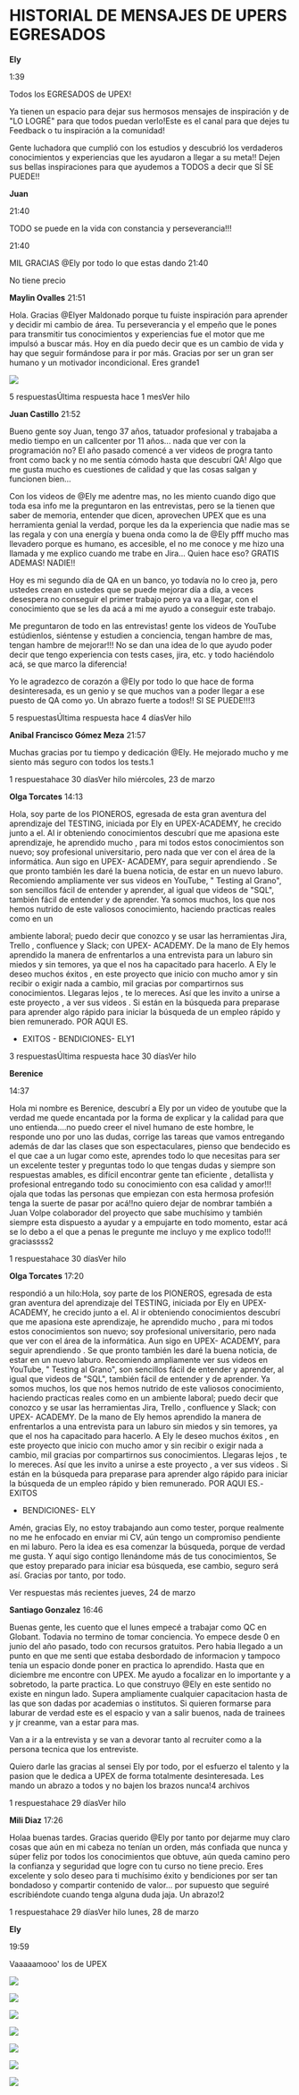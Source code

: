 ﻿HISTORIAL DE MENSAJES DE UPERS EGRESADOS
 ===

**Ely**  

1:39

Todos los EGRESADOS de UPEX!

Ya tienen un espacio para dejar sus hermosos mensajes de inspiración y de "LO LOGRÉ" para que todos puedan verlo!Este es el canal para que dejes tu Feedback o tu inspiración a la comunidad!

Gente luchadora que cumplió con los estudios y descubrió los verdaderos conocimientos y experiencias que les ayudaron a llegar a su meta!! Dejen sus bellas inspiraciones para que ayudemos a TODOS a decir que SÍ SE PUEDE!!

**Juan**  

21:40

TODO se puede en la vida con constancia y perseverancia!!!

21:40

MIL GRACIAS @Ely por todo lo que estas dando 21:40

No tiene precio

**Maylin Ovalles**  21:51

Hola. Gracias @Elyer Maldonado porque tu fuiste inspiración para aprender y decidir mi cambio de área.  Tu perseverancia y el empeño que le pones para transmitir tus conocimientos y experiencias fue el motor que me impulsó a buscar más. Hoy en día puedo decir que es un cambio de vida y hay que seguir formándose para ir por más. Gracias por ser un gran ser humano y un motivador incondicional. Eres grande1

![](Aspose.Words.8cc1dbd6-0248-4336-ae5a-6c5e9b105123.001.png)

5 respuestasÚltima respuesta hace 1 mesVer hilo

**Juan Castillo**  21:52

Bueno gente soy Juan, tengo 37 años, tatuador profesional y trabajaba a medio tiempo en un callcenter por 11 años... nada que ver con la programación no?  El año pasado comencé a ver videos de progra tanto front como back y no me sentía cómodo hasta que descubrí QA!  Algo que me gusta mucho es cuestiones de calidad y que las cosas salgan y funcionen bien...

Con los videos de @Ely me adentre mas, no les miento cuando digo que toda esa info me la preguntaron en las entrevistas, pero se la tienen que saber de memoria, entender que dicen, aprovechen UPEX que es una herramienta genial la verdad, porque les da la experiencia que nadie mas se las regala y con una energía y buena onda como la de @Ely pfff mucho mas llevadero porque es humano, es accesible, el no me conoce y me hizo una llamada y me explico cuando me trabe en Jira... Quien hace eso? GRATIS ADEMAS! NADIE!!

Hoy es mi segundo día de QA en un banco, yo todavía no lo creo ja, pero ustedes crean en ustedes que se puede mejorar día a día, a veces desespera no conseguir el primer trabajo pero ya va a llegar, con el conocimiento que se les da acá a mi me ayudo a conseguir este trabajo.

Me preguntaron de todo en las entrevistas! gente los videos de YouTube estúdienlos, siéntense y estudien a conciencia, tengan hambre de mas, tengan hambre de mejorar!!! No se dan una idea de lo que ayudo poder decir que tengo experiencia con tests cases, jira, etc. y todo haciéndolo acá, se que marco la diferencia!

Yo le agradezco de corazón a @Ely por todo lo que hace de forma desinteresada, es un genio y se que muchos van a poder llegar a ese puesto de QA como yo. Un abrazo fuerte a todos!! SI SE PUEDE!!!3

5 respuestasÚltima respuesta hace 4 díasVer hilo

**Anibal Francisco Gómez Meza**  21:57

Muchas gracias por tu tiempo y dedicación @Ely. He mejorado mucho y me siento más seguro con todos los tests.1

1 respuestahace 30 díasVer hilo miércoles, 23 de marzo

**Olga Torcates**  14:13

Hola, soy parte de los PIONEROS, egresada de esta gran aventura del aprendizaje del TESTING,  iniciada por Ely en UPEX-ACADEMY,  he crecido junto a el.   Al ir obteniendo conocimientos descubrí que me apasiona este aprendizaje,   he aprendido mucho , para mi todos estos conocimientos son nuevo;  soy profesional universitario,   pero nada que ver con el área de la informática.  Aun sigo en UPEX- ACADEMY, para seguir aprendiendo . Se que pronto también les daré la buena noticia, de estar en un nuevo laburo.   Recomiendo ampliamente ver sus videos en YouTube, " Testing al Grano", son sencillos  fácil de entender y aprender, al igual que  videos de "SQL",  también fácil de entender y de aprender. Ya somos muchos, los que nos hemos nutrido de este  valiosos conocimiento, haciendo practicas   reales como en  un 

ambiente  laboral;  puedo decir que conozco y se usar las herramientas Jira,  Trello , confluence y Slack;  con UPEX- ACADEMY.   De la mano de Ely hemos aprendido la manera de enfrentarlos a una entrevista para un laburo sin miedos y sin  temores, ya que el nos ha capacitado para hacerlo.   A  Ely le deseo muchos éxitos , en este proyecto que inicio con mucho amor y sin recibir o exigir nada a cambio, mil gracias por compartirnos sus conocimientos.  Llegaras lejos , te lo mereces.  Así que les invito a unirse a este proyecto , a ver sus  videos . Si están en la búsqueda para preparase para  aprender algo  rápido  para iniciar la búsqueda de  un empleo rápido y bien remunerado.  POR AQUI ES.

- EXITOS -  BENDICIONES-  ELY1

3 respuestasÚltima respuesta hace 30 díasVer hilo

**Berenice**  

14:37

Hola mi nombre es Berenice, descubrí a Ely por un video de youtube que la verdad me quede encantada por la forma de explicar y la calidad para que uno entienda....no puedo creer  el nivel humano de este hombre, le responde uno por uno las dudas, corrige las tareas que vamos entregando además de dar las clases que son espectaculares, pienso que bendecido  es el que cae a un lugar como este, aprendes todo lo que necesitas para ser un excelente tester y preguntas todo lo que tengas dudas y siempre son respuestas amables, es difícil encontrar gente tan eficiente , detallista y profesional entregando todo su conocimiento con esa calidad y amor!!! ojala que todas las personas que empiezan con esta hermosa profesión tenga la suerte de pasar por acá!!no quiero dejar de nombrar también a Juan Volpe colaborador del proyecto que sabe muchísimo y también siempre esta dispuesto a ayudar y a empujarte en todo momento, estar acá se lo debo a el que a penas le pregunte me incluyo y me explico todo!!! graciassss2

1 respuestahace 30 díasVer hilo

**Olga Torcates**  17:20

respondió a un hilo:Hola, soy parte de los PIONEROS, egresada de esta gran aventura del aprendizaje del TESTING, iniciada por Ely en UPEX- ACADEMY, he crecido junto a el. Al ir obteniendo conocimientos descubrí que me apasiona este aprendizaje, he aprendido mucho , para mi todos estos conocimientos son nuevo; soy profesional universitario, pero nada que ver con el área de la informática. Aun sigo en UPEX- ACADEMY, para seguir aprendiendo . Se que pronto también les daré la buena noticia, de estar en un nuevo laburo. Recomiendo ampliamente ver sus videos en YouTube, " Testing al Grano", son sencillos fácil de entender y aprender, al igual que videos de "SQL", también fácil de entender y de aprender. Ya somos muchos, los que nos hemos nutrido de este valiosos conocimiento, haciendo practicas reales como en un ambiente laboral; puedo decir que conozco y se usar las herramientas Jira, Trello , confluence y Slack; con UPEX- ACADEMY. De la mano de Ely hemos aprendido la manera de enfrentarlos a una entrevista para un laburo sin miedos y sin temores, ya que el nos ha capacitado para hacerlo. A Ely le deseo muchos éxitos , en este proyecto que inicio con mucho amor y sin recibir o exigir nada a cambio, mil gracias por compartirnos sus conocimientos. Llegaras lejos , te lo mereces. Así que les invito a unirse a este proyecto , a ver sus videos . Si están en la búsqueda para preparase para aprender algo rápido para iniciar la búsqueda de un empleo rápido y bien remunerado. POR AQUI ES.- EXITOS 

- BENDICIONES- ELY

Amén, gracias Ely, no estoy trabajando aun como tester,  porque realmente no me he enfocado en enviar mi CV, aún tengo un compromiso pendiente en mi laburo.  Pero la idea es esa comenzar la búsqueda,  porque de verdad me gusta.  Y aquí sigo contigo llenándome más de tus conocimientos, Se que estoy preparado para iniciar esa búsqueda, ese cambio, seguro será así.  Gracias por tanto, por todo.

Ver respuestas más recientes jueves, 24 de marzo

**Santiago Gonzalez**  16:46

Buenas gente, les cuento que el lunes empecé a trabajar como QC en Globant. Todavia no termino de tomar conciencia. Yo empece desde 0 en junio del año pasado, todo con recursos gratuitos. Pero habia llegado a un punto en que me senti que estaba desbordado de informacion y tampoco tenia un espacio donde poner en practica lo aprendido. Hasta que en diciembre me encontre con UPEX. Me ayudo a focalizar en lo importante y a sobretodo, la parte practica. Lo que construyo @Ely  en este sentido no existe en ningun lado. Supera ampliamente cualquier capacitacion hasta de las que son dadas por academias o institutos. Si quieren formarse para laburar de verdad este es el espacio y van a salir buenos, nada de trainees y jr creanme, van a estar para mas.

Van a ir a la entrevista y se van a devorar tanto al recruiter como a la persona tecnica que los entreviste.

Quiero darle las gracias al sensei Ely por todo, por el esfuerzo el talento y la pasion que le dedica a UPEX de forma totalmente desinteresada. Les mando un abrazo a todos y no bajen los brazos nunca!4 archivos 

1 respuestahace 29 díasVer hilo

**Mili Diaz**  17:26

Holaa buenas tardes. Gracias querido @Ely por tanto por dejarme muy claro cosas que aún en mi cabeza no tenían un orden, más confiada que nunca y súper feliz por todos los conocimientos que obtuve, aún queda camino pero la confianza y seguridad que logre con tu curso no tiene precio. Eres excelente y solo deseo para ti muchísimo éxito y bendiciones por ser tan bondadoso y compartir contenido de valor... por supuesto que seguiré escribiéndote cuando tenga alguna duda jaja. Un abrazo!2

1 respuestahace 29 díasVer hilo lunes, 28 de marzo

**Ely**  

19:59

Vaaaaamooo' los de UPEX

![](Aspose.Words.8cc1dbd6-0248-4336-ae5a-6c5e9b105123.002.jpeg)

![](Aspose.Words.8cc1dbd6-0248-4336-ae5a-6c5e9b105123.003.png)

![](Aspose.Words.8cc1dbd6-0248-4336-ae5a-6c5e9b105123.004.png)

![](Aspose.Words.8cc1dbd6-0248-4336-ae5a-6c5e9b105123.005.png)

![](Aspose.Words.8cc1dbd6-0248-4336-ae5a-6c5e9b105123.006.png)

![](Aspose.Words.8cc1dbd6-0248-4336-ae5a-6c5e9b105123.007.png)

![](Aspose.Words.8cc1dbd6-0248-4336-ae5a-6c5e9b105123.008.png)
